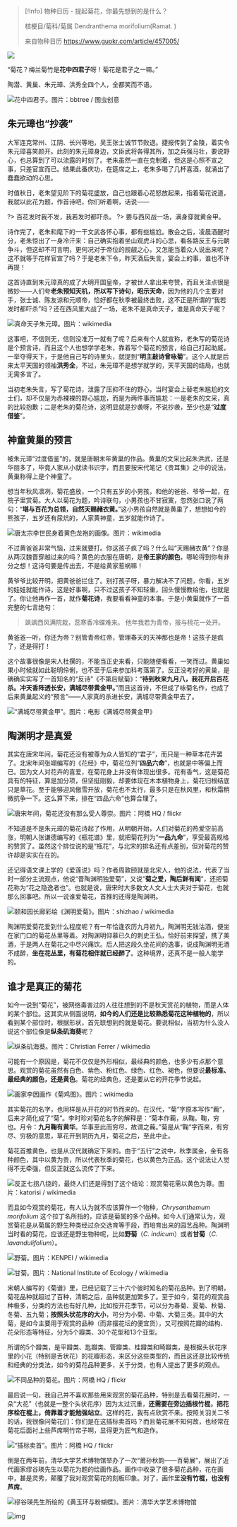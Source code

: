 > [!Info]
> 物种日历 - 提起菊花，你最先想到的是什么？
> 
> 桔梗目/菊科/菊属 Dendranthema morifolium(Ramat. )
> 
> 来自物种日历 https://www.guokr.com/article/457005/


![](/imgs/plants/flower/chrysanthmum/fkjjOM5Zp1z7SYjOntHmVZmZ1JWuDaLeFbLl0oxyrUEEBAAArQEAAEpQ.jpg)

“菊花？梅兰菊竹是**花中四君子**呀！菊花是君子之一嘛。”

陶潜、黄巢、朱元璋、洪秀全四个人，全都笑而不语。

![花中四君子。图片：bbtree / 图虫创意](/imgs/plants/flower/chrysanthmum/XdsFvK8jhmH78q09FeMESGt0aBTYAHodIM1uzJc6zzY4BAAAhwIAAEpQ.jpg)


## 朱元璋也“抄袭”

大军连克常州、江阴、长兴等地，吴王张士诚节节败退。捷报传到了金陵，着实令朱元璋喜笑颜开。此刻的朱元璋身边，文臣武将各得其所，加之兵强马壮，要说野心，也总算到了可以流露的时刻了。老朱虽然一直在克制着，但这是心照不宣之事，只差官宣而已。结果此番庆功，在筵席之上，老朱多喝了几杯喜酒，就涌出了蠢蠢欲动的心思。

时值秋日，老朱望见阶下的菊花盛放，自己也跟着心花怒放起来，指着菊花说道，我就以此花为题，作首诗吧，你们听着啊，话说——

?> 百花发时我不发，我若发时都吓杀。
?> 要与西风战一场，满身穿就黄金甲。

诗作完了，老朱和麾下的一干文武各怀心事，都有些尴尬。散会之后，凌晨酒醒时分，老朱惊出了一身冷汗来：自己确实抱着坐山观虎斗的心思，看各路反王与元朝争斗，但这却不可言明，更何况对于帝位的觊觎之心，又怎能当着众人说出来呢？这不就等于花样官宣了吗？于是老朱下令，昨天酒后失言，宴会上的事，谁也不许再提！

这首诗直到朱元璋真的成了大明开国皇帝，才被世人拿出来夸赞，而且关注点很是微妙——人们夸**老朱预知天机，所以写下诗句，昭示天命**，因为他的几个主要对手，张士诚、陈友谅和元顺帝，恰好都在秋季被最终击败，这不正是所谓的“我若发时都吓杀”吗？还在西风里大战了一场，老朱不是真命天子，谁是真命天子呢？

![真命天子朱元璋。图片：wikimedia](/imgs/plants/flower/chrysanthmum/XZ0vSTpuFlCK6eMQZkgSN2n4Yym3QAX1deL0BAtZzgzVAQAAWAIAAEpQ.jpg)

这事吧，不信则无，信则没准万一就有了呢？后来有个人就宣称，老朱写的菊花诗是个预言诗，而且这个人也想学学老朱，靠着写个菊花的预言，给自己打起助威，一举夺得天下，于是他自己写的诗里头，就提到“**明主敲诗曾咏菊**”。这个人就是后来太平天国的领袖**洪秀全**，不过，朱元璋不是想学就学的，天平天国的结局，也就无需多言了。

当初老朱失言，写了菊花诗，泄露了压抑不住的野心，当时宴会上替老朱尴尬的文士们，却不仅是为赤裸裸的野心尴尬，而是为两件事而尴尬：一是老朱的文采，真的比较抱歉；二是老朱的菊花诗，这明显就是抄袭呀，不说抄袭，至少也是“**过度借鉴**”。

## 神童黄巢的预言 

被朱元璋“过度借鉴”的，就是唐朝末年黄巢的作品。黄巢的文采比起朱洪武，还是华丽多了，毕竟人家从小就读书识字，而且要按宋代笔记《贵耳集》之中的说法，黄巢称得上是个神童了。

想当年秋风凛冽，菊花盛放，一个只有五岁的小男孩，和他的爸爸、爷爷一起，在院子里赏菊。大人以菊花为题，吟诗联句，小男孩也不甘寂寞，忽然张口说了两句：“**堪与百花为总领，自然天赐赭衣黄。**”这小男孩自然就是黄巢了，想想如今的熊孩子，五岁还有尿炕的，人家黄神童，五岁就能作诗了。

![唐太宗李世民身着黄色龙袍的画像。图片：wikimedia](/imgs/plants/flower/chrysanthmum/5kkWlgrJVjufevBqU9mgDsKDdjmFhLgyqtheAsPsScEmAQAAVwIAAEpQ.jpg)

不过黄爸爸非常气恼，过来就要打。你这孩子疯了吗？什么叫“天赐赭衣黄”？你是从两汉魏晋穿越过来的吗？黄色的衣服在唐朝，是**帝王家的颜色**，哪轮得到你有非分之想！这诗句要是传出去，不是给黄家惹祸嘛！

黄爷爷比较开明，把黄爸爸拦住了。别打孩子呀，暴力解决不了问题，你看，五岁的娃娃就能作诗，这是好事啊，只不过这孩子不知轻重，回头慢慢教给他，也就是了。你让他再作一首，就作**菊花诗**，我要看看神童的本事。于是小黄巢就作了一首完整的七言绝句：

>飒飒西风满院栽，蕊寒香冷蝶难来。
>他年我若为青帝，报与桃花一处开。


黄爸爸一听，你还为帝？别管青帝红帝，管理春天的天神那也是帝！这孩子是疯了，还是得打！

这个故事很像是宋人杜撰的，不能当正史来看，只能随便看看，一笑而过。黄巢如果小时候就如此聪明伶俐，也不至于后来参加科考落第了。反正没考好的黄巢，是确确实实写了一首知名的“反诗”《不第后赋菊》：“**待到秋来九月八，我花开后百花杀。冲天香阵透长安，满城尽带黄金甲。**”而且这首诗，不但成了咏菊名作，也成了后来黄巢起义的“预言”——人家真的杀进长安，满城尽带黄金甲去了。

![“满城尽带黄金甲”。图片：电影《满城尽带黄金甲》](/imgs/plants/flower/chrysanthmum/YbL_lPar66cjJMX4ExG4mpGwf51iO8Z8oBDTNE1QcPE4BAAADAMAAEpQ.jpg)



## 陶渊明才是真爱 

其实在唐宋年间，菊花还没有被尊为众人皆知的“君子”，而只是一种草本花卉罢了。北宋年间张翊编写的《花经》中，菊花位列“**四品六命**”，也就是中等偏上而已。因为文人对花卉的喜爱，在菊花身上并没有体现出很多。花有香气，这是菊花具有的特征，算是加分项，但坚挺刚毅，却要体现在木本植物身上，菊花归根结底只是草花。至于能够迎风傲雪开放，菊花也不太行，最多只是在秋风里，和秋霜稍微抗争一下。这么算下来，排在“四品六命”也算合理了。

![唐宋年间，菊花还没有那么受人尊崇。图片：阿橋 HQ / flickr](/imgs/plants/flower/chrysanthmum/75v2NpQh6ly4dUrFu4o6JRdWje55lkK3pJ895HrlfQQ4BAAA3wIAAEpQ.jpg)


不知道是不是朱元璋的菊花诗起了作用，从明朝开始，人们对菊花的热爱空前高涨，明朝人张谦德编写的《瓶花谱》里，就把菊花列为“**一品九命**”，享受最高规格的赞赏了。虽然这个排位说的是“瓶花”，与北宋的排名还有点差别，但对菊花的赞许却是实实在在的。

还记得语文课上学的《爱莲说》吗？作者周敦颐就是北宋人，他的说法，代表了当时一部分主流观点，他说“晋陶渊明独爱菊”，又说“**菊之爱，陶后鲜有闻**”，还把菊花称为“花之隐逸者也”。也就是说，唐宋时大多数文人文人士大夫对于菊花，也就那么回事吧。所以一说谁爱菊花，首推的还得是陶渊明。

![颐和园长廊彩绘《渊明爱菊》。图片：shizhao / wikimedia](/imgs/plants/flower/chrysanthmum/ihVLW5zwUo7tvQWl0hZyWto0EcgSU1la4qg47or7dI4gAwAAYQEAAEpQ.jpg)

陶渊明爱菊花爱到什么程度呢？有一年恰逢农历九月初九，陶渊明无钱沽酒，便坐在家门口的菊花丛里等着。对陶渊明仰慕已久的刺史王弘，恰好前来探望，携了美酒，于是两人在菊花之中尽兴痛饮。后人把这段久坐花间的逸事，说成陶渊明无酒不成醉，**坐在花丛里，有菊花相伴就已经醉了**。这种境界，还真不是一般人能学的。

## 谁才是真正的菊花 

如今一说到“菊花”，被网络毒害过的人往往想到的不是秋天赏花的植物，而是人体的某个部位。这其实从侧面说明，**如今的人们还是比较熟悉菊花这种植物的**，所以看到某个部位时，根据形状，首先联想到的就是菊花。要说相似，当初为什么没人说这个部位像是**纵条矶海葵**呢？

![纵条矶海葵。图片：Christian Ferrer / wikimedia](/imgs/plants/flower/chrysanthmum/WbZ9iCdSL_qCHecuCAgyn4yxXvMmu8-euR1pftJrIhDSAgAAWAIAAEpQ.jpg)



可能有一个原因是，菊花不仅仅是外形相似，最经典的颜色，也多少有点那个意思。观赏的菊花虽然有白色、紫色、粉红色、绿色、红色、褐色，但要说**最标准、最经典的颜色，还是黄色**。菊花的经典色，还是要从它的开花季节说起。

![画家李因画作《菊鸡图》。图片：wikimedia](/imgs/plants/flower/chrysanthmum/GYWyiFXq17TiSUFHuB7xuDF5WcpgjD-BTA87_7ac46ADAQAAVgIAAEpQ.jpg)



其实菊花的名字，也同样是从开花的时节而来的。在汉代，“菊”字原本写作“蘜”，后来才简化成了“菊”。李时珍对菊花名字的解释是：“菊本作蘜，从鞠。鞠，穷也。月令：**九月鞠有黄华**。华事至此而穷尽，故谓之蘜。”菊是从“鞠”字而来，有穷尽、穷极的意思，草花开到阴历九月，菊花之后，至此中止。

菊花首推黄色，也是从汉代就确定下来的。由于“五行”之说中，秋季属金，金有各种颜色，其中以黄为贵，所以代表秋季的菊花，也以黄色为正品。这个说法让人觉得不无牵强，但反正就这么流传了下来。

![反正七拐八绕的，最终人们还是得到了这个结论：观赏菊花需以黄色为尊。图片：katorisi / wikimedia](/imgs/plants/flower/chrysanthmum/yuF2JKajBrBu9AfLQNJx9qblyCQmhqMq5F6ocCmR83kgAwAAWAIAAEpQ.jpg)



而且如今观赏的菊花，有人认为就不应该算作一个物种，*Chrysanthemum morifolium* 这个拉丁名所指的，应该是菊属的多个品种。如今人们通常认为，观赏菊花是从菊属的野生种类经过杂交选育等手段，而培育出来的园艺品种。陶渊明当时看的菊花，应该还是野生物种呢，比如**野菊**（*C. indicum*）或者**甘菊**（*C. lavandulifolium*）。

![野菊。图片：KENPEI / wikimedia](/imgs/plants/flower/chrysanthmum/3GMhHP4Wcszzp5SMT2i5L2IzUeR7rv9r-f4_B58dghYgAwAAWAIAAEpQ.jpg)



![甘菊。图片：National Institute of Ecology / wikimedia](/imgs/plants/flower/chrysanthmum/p2vuQH2nCEaIE7LGHeKchxzNDuCpl1Bi1AjJCUaD3V4gAwAAWAIAAEpQ.jpg)



宋朝人编写的《菊谱》里，已经记载了三十六个彼时知名的菊花品种。到了明朝，菊花品种就超过了百种，清朝之后，品种就更加繁多了。至于如今，菊花的观赏品种极多，分类的方法也有好几种，比如按开花季节，可以分为春菊、夏菊、秋菊、冬菊、五九菊；**按照头状花序的大小**，可分为小菊、中菊、大菊三类。其中的大菊，是如今主要用于观赏的品种（而非摆花坛的便宜货），又可按照花瓣的结构、花朵形态等特征，分为5个瓣类、30个花型和13个亚型。

所谓的5个瓣类，是平瓣类、匙瓣类、管瓣类、桂瓣类和畸瓣类，是根据头状花序里的小花（特别是舌状花）的花瓣形态，来区分这些类型的，而且这还是比较传统和经典的分类法，如今的菊花品种更多，关于分类，也有人提出了更多的观点。

![不同品种的菊花。图片：阿橋 HQ / flickr](/imgs/plants/flower/chrysanthmum/HxHWa4wiDo6HKGlKAr44dQ-67HiSe-jWsJfWPTH34uU4BAAAMwQAAEpQ.jpg)



最后说一句，我自己并不喜欢那些用来观赏的菊花品种，特别是去看菊花展时，一朵“大花”（也就是一整个头状花序）因为太过沉重，**还需要在旁边插根竹棍，把花序栓在棍上，倚靠着才能勉强站立**。这样的花，我有点欣赏不来。按照关羽关二爷的话，我很像问菊花们：你们是在这插标卖首吗？而且菊花展不知何故，也经常在菊花后面衬上些芦席啊竹帘子啊，显得更为匠气和造作。

![“插标卖首”。图片：阿橋 HQ / flickr](/imgs/plants/flower/chrysanthmum/rL4wEnlpIuYqr1oVlFhcnXmEVkSxHAFJ-i9S7KgqgDE4BAAATwQAAEpQ.jpg)

倒是在两年前，清华大学艺术博物馆举办了一次“莆孙秋韵——百菊展”，展出了近代画家缪谷瑛先生以菊花为题的绘画作品。画作中收录了很多菊花品种，花在画中，甚是灵秀，颠覆了我对观赏菊花的刻板印象。对了，画作里**没有竹棍，也没有芦席**。

![缪谷瑛先生所绘的《黄玉环与粉蝴蝶》。图片：清华大学艺术博物馆](/imgs/plants/flower/chrysanthmum/XLaYkb2JR0Gd1UbRfeToUenNd-a6Ya2VOO_hGwLDW56KAgAAIAIAAEpQ.jpg)

![img](/imgs/plants/flower/chrysanthmum/jTHiNL8CP86mzt6TPbR72ARsrNX3xdMiSULK8mXvQofuAgAAxgIAAEpQ.jpg)